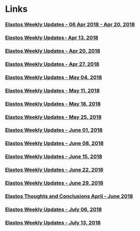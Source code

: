 # Links

### [Elastos Weekly Updates - 06 Apr 2018 - Apr 20, 2018](https://medium.com/elastos/elastos-weekly-updates-10-apr-2018-d12370f37f32)
### [Elastos Weekly Updates - Apr 13, 2018](https://medium.com/elastos/elastos-weekly-updates-13-april-2018-9eb784cfe753)
### [Elastos Weekly Updates - Apr 20, 2018](https://medium.com/elastos/elastos-weekly-updates-20-april-2018-a5af049bd5a)
### [Elastos Weekly Updates - Apr 27, 2018](https://medium.com/elastos/elastos-weekly-updates-27-april-2018-b786992fc7e9)
### [Elastos Weekly Updates - May 04, 2018](https://medium.com/elastos/elastos-weekly-updates-04-may-2018-d617d86b2ef1)
### [Elastos Weekly Updates - May 11, 2018](https://medium.com/elastos/elastos-weekly-updates-11-may-2018-6553d527ecd4)
### [Elastos Weekly Updates - May 18, 2018](https://medium.com/elastos/elastos-weekly-updates-18-may-2018-78a7f2ef81a2)
### [Elastos Weekly Updates - May 25, 2018](https://medium.com/elastos/elastos-weekly-updates-25-may-2018-f7f441dcd9a5)
### [Elastos Weekly Updates - June 01, 2018](https://medium.com/elastos/elastos-weekly-updates-01-june-2018-2b41b7030c5d)
### [Elastos Weekly Updates - June 08, 2018](https://medium.com/elastos/elastos-weekly-updates-08-june-2018-f9546f55c3fc)
### [Elastos Weekly Updates - June 15, 2018](https://medium.com/elastos/elastos-weekly-updates-15-june-2018-5c7be337215c)
### [Elastos Weekly Updates - June 22, 2018](https://medium.com/elastos/elastos-weekly-updates-22-june-2018-70d1bd109783)
### [Elastos Weekly Updates - June 29, 2018](https://medium.com/elastos/elastos-weekly-updates-29-june-2018-2dd6cd1309a1)
### [Elastos Thoughts and Conclusions April - June 2018](https://medium.com/elastos/thoughts-and-conclusions-april-june-2018-516fb02685a4)
### [Elastos Weekly Updates - July 06, 2018](https://elanews.net/2018/07/06/elastos-weekly-updates%e2%80%8a-%e2%80%8a06-july-2018/)
### [Elastos Weekly Updates - July 13, 2018](https://elanews.net/2018/07/12/elastos-weekly-updates-13-july-2018/)
